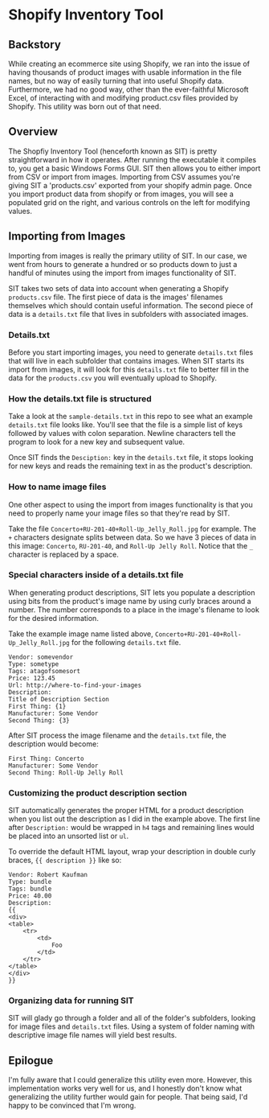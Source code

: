 Shopify Inventory Tool
================

Backstory
---------------

While creating an ecommerce site using Shopify, we ran into the issue of having thousands of product images with usable information in the file names, but no way of easily turning that into useful Shopify data. Furthermore, we had no good way, other than the ever-faithful Microsoft Excel, of interacting with and modifying product.csv files provided by Shopify. This utility was born out of that need.


Overview
-----------

The Shopfiy Inventory Tool (henceforth known as SIT) is pretty straightforward in how it operates. After running the executable it compiles to, you get a basic Windows Forms GUI. SIT then allows you to either import from CSV or import from images. Importing from CSV assumes you're giving SIT a 'products.csv' exported from your shopify admin page. Once you import product data from shopify or from images, you will see a populated grid on the right, and various controls on the left for modifying values.


Importing from Images 
--------------------------------

Importing from images is really the primary utility of SIT. In our case, we went from hours to generate a hundred or so products down to just a handful of minutes using the import from images functionality of SIT.

SIT takes two sets of data into account when generating a Shopify `products.csv` file. The first piece of data is the images' filenames themselves which should contain useful information. The second piece of data is a `details.txt` file that lives in subfolders with associated images.

### Details.txt

Before you start importing images, you need to generate `details.txt` files that will live in each subfolder that contains images. When SIT starts its import from images, it will look for this `details.txt` file to better fill in the data for the `products.csv` you will eventually upload to Shopify. 

### How the details.txt file is structured

Take a look at the `sample-details.txt` in this repo to see what an example `details.txt` file looks like. You'll see that the file is a simple list of keys followed by values with colon separation. Newline characters tell the program to look for a new key and subsequent value.

Once SIT finds the `Desciption:` key in the `details.txt` file, it stops looking for new keys and reads the remaining text in as the product's description. 

### How to name image files

One other aspect to using the import from images functionality is that you need to properly name your image files so that they're read by SIT. 

Take the file `Concerto+RU-201-40+Roll-Up_Jelly_Roll.jpg` for example. The `+` characters designate splits between data. So we have 3 pieces of data in this image: `Concerto`, `RU-201-40`, and `Roll-Up Jelly Roll`. Notice that the `_` character is replaced by a space.

### Special characters inside of a details.txt file

When generating product descriptions, SIT lets you populate a description using bits from the product's image name by using curly braces around a number. The number corresponds to a place in the image's filename to look for the desired information.

Take the example image name listed above, `Concerto+RU-201-40+Roll-Up_Jelly_Roll.jpg` for the following `details.txt` file. 

	Vendor: somevendor
	Type: sometype
	Tags: atagofsomesort
	Price: 123.45
	Url: http://where-to-find-your-images
	Description:
	Title of Description Section
	First Thing: {1}
	Manufacturer: Some Vendor
	Second Thing: {3}

After SIT process the image filename and the `details.txt` file, the description would become:

	First Thing: Concerto
	Manufacturer: Some Vendor
	Second Thing: Roll-Up Jelly Roll
	
### Customizing the product description section

SIT automatically generates the proper HTML for a product description when you list out the description as I did in the example above. The first line after `Description:` would be wrapped in `h4` tags and remaining lines would be placed into an unsorted list or `ul`.

To override the default HTML layout, wrap your description in double curly braces, `{{ description }}` like so:

	Vendor: Robert Kaufman
	Type: bundle
	Tags: bundle
	Price: 40.00
	Description:
	{{
	<div>
	<table>
		<tr>
			<td>
				Foo
			</td>
		</tr>
	</table>
	</div>
	}}
	

### Organizing data for running SIT

SIT will glady go through a folder and all of the folder's subfolders, looking for image files and `details.txt` files. Using a system of folder naming with descriptive image file names will yield best results.
	
Epilogue
------------

I'm fully aware that I could generalize this utility even more. However, this implementation works very well for us, and I honestly don't know what generalizing the utility further would gain for people. That being said, I'd happy to be convinced that I'm wrong.